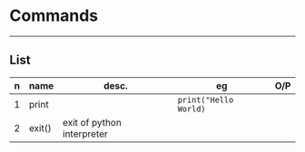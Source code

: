 # Commands

---

## List
|n|name|desc.|eg|O/P|
|-|----|-----|--|---|
|1|print||`print("Hello World)`|
|2|exit()|exit of python interpreter|
